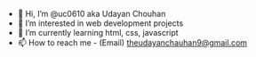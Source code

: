 - 👋 Hi, I’m @uc0610 aka Udayan Chouhan
- 👀 I’m interested in web development projects
- 🌱 I’m currently learning html, css, javascript
- 📫 How to reach me - (Email) theudayanchauhan9@gmail.com

<!---
uc0610/uc0610 is a ✨ special ✨ repository because its `README.md` (this file) appears on your GitHub profile.
You can click the Preview link to take a look at your changes.
--->
